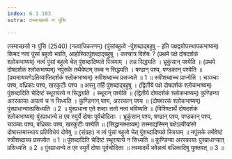 ```yaml
---
index: 6.1.103
sutra: तस्माच्छसो नः पुंसि

---
```

तस्माच्छसो नः पुंसि (2540) (नत्वाधिकरणम्) (पुंसांबहुत्वे -पुंशब्दाद्बहुषु  -  इति पक्षद्वयोपस्थापकभाष्यम्) किमदं नत्वं पुंसां बहुत्वे भवति, आहोस्वित्पुंशब्दाद्बहुषु । कश्चात्र विशेषः ? (प्रथमे पक्षे दोषदर्शकं श्लोकभाष्यम्) नत्वं पुंसां बहुत्वे चेत् पुंशब्दादिष्यते स्त्रियाम् । तन्न सिद्ध्यति । भ्रूकुंसान् पश्येति ॥ (प्रथमे दोषदर्शकं श्लोकभाष्यम्) नपुंसके तथैवेष्टम् तच्च न सिद्ध्यति । षण्ढान् पश्य, पण्डकान् पश्येति ॥ (प्रथमाश्रयणेऽतिव्याप्तिदर्शकं श्लोकभाष्यम्) स्त्रीशब्दाच्च प्रसज्यते ॥ 1 ॥ स्त्रीशब्दाच्च प्राप्नोति । चञ्ञ्चाः पश्य, वध्रिकाः पश्य, खरकुटीः पश्य ॥ अस्तु तर्हि पुंशब्दाद्बहुषु । (द्वितीये पक्षे दोषदर्शकं श्लोकभाष्यम्) पुंशब्दादिति चेदिष्टं स्थूरापत्ये न सिद्ध्यति । स्थूरान् पश्येति ॥ (द्वितीये दोषदर्शकं श्लोकभाष्यम्) कुण्डिन्या अररकायाः अपत्यं च न सिध्यति । कुण्डिनान् पश्य, अररकान् पश्य ॥ (दोषवारकं श्लोकभाष्यम्) पुंस्प्राधान्यात्प्रसिध्यति ॥ 2 ॥ पुंस्प्रधाना एते शब्दाः ततो नत्वं भविष्यति ॥ (विशिष्टार्थे दोषदर्शकं श्लोकभाष्यम्) पुंस्प्राधान्ये त एव स्युर्ये दोषाः पूर्वचोदिताः । भ्रूकुंसान् पश्य, षण्ढान् पश्य, पण्डकान् पश्य, चञ्ञ्चाः पश्य, वध्रिकाः पश्य, खरकुटीः पश्येति ॥ (सिद्धान्तभाष्यम्) तस्माद्यस्मिन् पक्षेऽल्पीयांसो दोषास्तमास्थाय प्रतिविधेयं दोषेषु ॥ (संग्रहः) न त्वं पुंसां बहुत्वे चेत् पुंशब्दादिष्यते स्त्रियाम् ॥ नपुंसके तथैवेष्टं स्त्रीशब्दाच्च प्रसज्येत ॥ 1 ॥ पुंशब्दादिति चेदिष्टं स्थूरापत्ये न सिध्यति ॥ कुण्डिन्या अररकायाः पुंस्प्राधान्यात् प्रसिध्यति ॥ 2 ॥ पुंस्प्राधान्ये त एव स्युर्ये दोषाः पूर्वचोदिताः ॥ तस्मादर्थे भवेन्नत्वं वध्रिकादिषु युक्तवत् ॥ 3 ॥